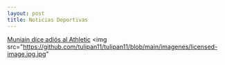 ```yaml
---
layout: post
title: Noticias Deportivas
---
```


<a href="muniain.md">Muniain dice adiós al Athletic</a>
<img src="https://github.com/tulipan11/tulipan11/blob/main/imagenes/licensed-image.jpg.jpg"



